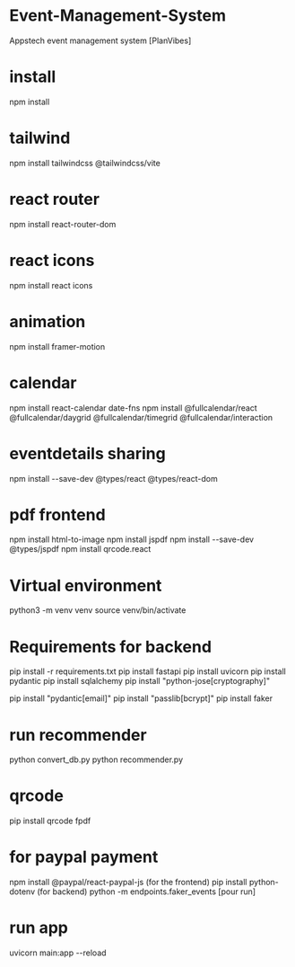 # Event-Management-System
Appstech event management system [PlanVibes]

# install
npm install

# tailwind
npm install tailwindcss @tailwindcss/vite

# react router
npm install react-router-dom

# react icons
npm install react icons

# animation
npm install framer-motion

# calendar
npm install react-calendar date-fns
npm install @fullcalendar/react @fullcalendar/daygrid @fullcalendar/timegrid @fullcalendar/interaction

# eventdetails sharing
npm install --save-dev @types/react @types/react-dom

# pdf frontend
npm install html-to-image
npm install jspdf
npm install --save-dev @types/jspdf
npm install qrcode.react


# Virtual environment
python3 -m venv venv 
source venv/bin/activate

# Requirements for backend
pip install -r requirements.txt
pip install fastapi
pip install uvicorn
pip install pydantic
pip install sqlalchemy
pip install "python-jose[cryptography]"

pip install "pydantic[email]"
pip install "passlib[bcrypt]"
pip install faker

# run recommender
python convert_db.py
python recommender.py

# qrcode
pip install qrcode fpdf


# for paypal payment
npm install @paypal/react-paypal-js   (for the frontend)
pip install python-dotenv  (for backend)
python -m endpoints.faker_events [pour run]


# run app
uvicorn main:app --reload